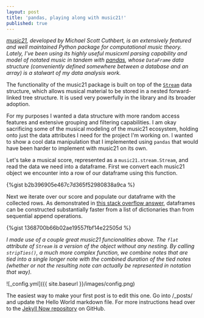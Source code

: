 ```yaml
---
layout: post
title: 'pandas, playing along with music21!'
published: true
---
```

_[music21](http://web.mit.edu/music21/), developed by Michael Scott Cuthbert, is an extensively featured and well maintained Python package for computational music theory. Lately, I've been using its highly useful musicxml parsing capability and model of notated music in tandem with [pandas](https://pandas.pydata.org/), whose `DataFrame` data structure (conveniently defined somewhere between a database and an array) is a stalwart of my data analysis work._

The functionality of the music21 package is built on top of the [`Stream`](https://web.mit.edu/music21/doc/usersGuide/usersGuide_06_stream2.html) data structure, which allows musical material to be stored in a nested forward-linked tree structure. It is used very powerfully in the library and its broader adoption. 

For my purposes I wanted a data structure with more random access features and extensive grouping and filtering capabilities. I am okay sacrificing some of the musical modeling of the music21 ecosystem, holding onto just the data attributes I need for the project I'm working on. I wanted to show a cool data manipulation that I implemented using `pandas` that would have been harder to implement with music21 on its own.


Let's take a musical score, represented as a `music21.stream.Stream`, and read the data we need into a dataframe. First we convert each music21 object we encounter into a row of our dataframe using this function.

{%gist b2b396905e467c7d365f52980838a9ca %}

Next we iterate over our score and populate our dataframe with the collected rows. As demonstrated in [this stack overflow answer](https://stackoverflow.com/a/47979665), dataframes can be constructed substantially faster from a list of dictionaries than from sequential append operations. 

{%gist 1368700b66b02ae19557fbf14e22505d %}

_I made use of a couple great music21 funcionalities above. The `flat` attribute of `Stream` is a version of the object without any nesting. By calling `stripTies()`, a much more complex function, we combine notes that are tied into a single longer note with the combined duration of the tied notes (whether or not the resulting note can actually be represented in notation that way)._  




![_config.yml]({{ site.baseurl }}/images/config.png)

The easiest way to make your first post is to edit this one. Go into /_posts/ and update the Hello World markdown file. For more instructions head over to the [Jekyll Now repository](https://github.com/barryclark/jekyll-now) on GitHub.
